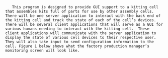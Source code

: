        This program is designed to provide GUI support to a kitting cell that assembles kits full of parts for use by other assembly cells.  There will be one server application to interact with the back end of the kitting cell and track the state of each of the cell’s devices.  There will be several client applications that will serve as a GUI for various humans needing to interact with the kitting cell.  These client applications will communicate with the server application to display the state of various cell devices to their respective user.  They will also take input to send configuration information to the cell. Figure 1 below shows what the factory production manager’s monitoring screen will look like.
